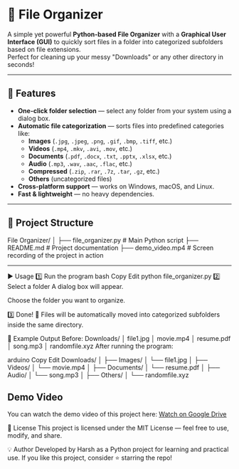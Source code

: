 # 📂 File Organizer

A simple yet powerful **Python-based File Organizer** with a **Graphical User Interface (GUI)** to quickly sort files in a folder into categorized subfolders based on file extensions.  
Perfect for cleaning up your messy "Downloads" or any other directory in seconds!

---

## 🚀 Features
- **One-click folder selection** — select any folder from your system using a dialog box.
- **Automatic file categorization** — sorts files into predefined categories like:
  - **Images** (`.jpg`, `.jpeg`, `.png`, `.gif`, `.bmp`, `.tiff`, etc.)
  - **Videos** (`.mp4`, `.mkv`, `.avi`, `.mov`, etc.)
  - **Documents** (`.pdf`, `.docx`, `.txt`, `.pptx`, `.xlsx`, etc.)
  - **Audio** (`.mp3`, `.wav`, `.aac`, `.flac`, etc.)
  - **Compressed** (`.zip`, `.rar`, `.7z`, `.tar`, `.gz`, etc.)
  - **Others** (uncategorized files)
- **Cross-platform support** — works on Windows, macOS, and Linux.
- **Fast & lightweight** — no heavy dependencies.

---

## 📂 Project Structure
File Organizer/
│
├── file_organizer.py # Main Python script
├── README.md # Project documentation
├── demo_video.mp4 # Screen recording of the project in action

---

▶ Usage
1️⃣ Run the program
bash
Copy
Edit
python file_organizer.py
2️⃣ Select a folder
A dialog box will appear.

Choose the folder you want to organize.

3️⃣ Done! 🎉
Files will be automatically moved into categorized subfolders inside the same directory.


📌 Example Output
Before:
Downloads/
│ file1.jpg
│ movie.mp4
│ resume.pdf
│ song.mp3
│ randomfile.xyz
After running the program:

arduino
Copy
Edit
Downloads/
│
├── Images/
│   └── file1.jpg
│
├── Videos/
│   └── movie.mp4
│
├── Documents/
│   └── resume.pdf
│
├── Audio/
│   └── song.mp3
│
├── Others/
│   └── randomfile.xyz


## Demo Video
You can watch the demo video of this project here: [Watch on Google Drive](https://drive.google.com/file/d/14AR9IYdebYZ7XKzKVtqQrjGh6lv9leak/view?usp=drive_link)


📜 License
This project is licensed under the MIT License — feel free to use, modify, and share.

💡 Author
Developed by Harsh as a Python project for learning and practical use.
If you like this project, consider ⭐ starring the repo!